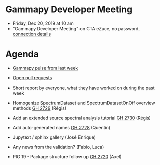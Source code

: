 # Gammapy Developer Meeting

* Friday, Dec 20, 2019 at 10 am
* "Gammapy Developer Meeting" on CTA eZuce, no password, [connection details](../ezuce.txt)

# Agenda

* [Gammapy pulse from last week](https://github.com/gammapy/gammapy/pulse)
* [Open pull requests](https://github.com/gammapy/gammapy/pulls)
* Short report by everyone, what they have worked on during the past week 


* Homogenize SpectrumDataset and SpectrumDatasetOnOff overview methods [GH 2729](https://github.com/gammapy/gammapy/pull/2729) (Régis)
* Add an extended source spectral analysis tutorial [GH 2730](https://github.com/gammapy/gammapy/pull/2730) (Régis)
* Add auto-generated names [GH 2728](https://github.com/gammapy/gammapy/pull/2728) (Quentin)
* Jupytext / sphinx gallery (José Enrique)
* Any news from the validation? (Fabio, Luca)
* PIG 19 - Package structure follow up [GH 2720](https://github.com/gammapy/gammapy/pull/2720) (Axel)
